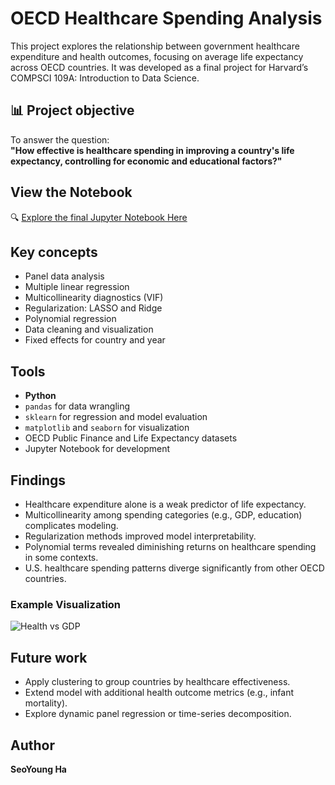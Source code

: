 # OECD Healthcare Spending Analysis

This project explores the relationship between government healthcare expenditure and health outcomes, focusing on average life expectancy across OECD countries. It was developed as a final project for Harvard’s COMPSCI 109A: Introduction to Data Science.

## 📊 Project objective

To answer the question:  
**"How effective is healthcare spending in improving a country's life expectancy, controlling for economic and educational factors?"**

## View the Notebook

🔍 [Explore the final Jupyter Notebook Here](notebooks/Healthcare_Expenditure_Analysis.ipynb)

## Key concepts

- Panel data analysis
- Multiple linear regression
- Multicollinearity diagnostics (VIF)
- Regularization: LASSO and Ridge
- Polynomial regression
- Data cleaning and visualization
- Fixed effects for country and year

## Tools

- **Python**
- `pandas` for data wrangling  
- `sklearn` for regression and model evaluation  
- `matplotlib` and `seaborn` for visualization  
- OECD Public Finance and Life Expectancy datasets  
- Jupyter Notebook for development

## Findings

- Healthcare expenditure alone is a weak predictor of life expectancy.
- Multicollinearity among spending categories (e.g., GDP, education) complicates modeling.
- Regularization methods improved model interpretability.
- Polynomial terms revealed diminishing returns on healthcare spending in some contexts.
- U.S. healthcare spending patterns diverge significantly from other OECD countries.

### Example Visualization
![Health vs GDP](figures/health_vs_gdp.png)

## Future work

- Apply clustering to group countries by healthcare effectiveness.
- Extend model with additional health outcome metrics (e.g., infant mortality).
- Explore dynamic panel regression or time-series decomposition.

## Author

**SeoYoung Ha**  

